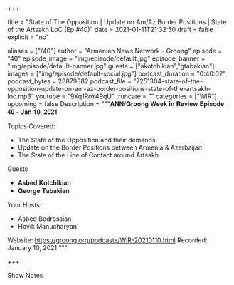 
+++

title = "State of The Opposition | Update on Am/Az Border Positions | State of the Artsakh LoC (Ep  #40)"
date = 2021-01-11T21:32:50
draft = false
explicit = "no"

aliases = ["/40"]
author = "Armenian News Network - Groong"
episode = "40"
episode_image = "img/episode/default.jpg"
episode_banner = "img/episode/default-banner.jpg"
guests = ["akotchikian","gtabakian"]
images = ["img/episode/default-social.jpg"]
podcast_duration = "0:40:02"
podcast_bytes = 28879382
podcast_file = "7251304-state-of-the-opposition-update-on-am-az-border-positions-state-of-the-artsakh-loc.mp3"
youtube = "9Xq1RoY49qU"
truncate = ""
categories = ["WIR"]
upcoming = false
Description = """𝐀𝐍𝐍/𝐆𝐫𝐨𝐨𝐧𝐠 𝐖𝐞𝐞𝐤 𝐢𝐧 𝐑𝐞𝐯𝐢𝐞𝐰 𝐄𝐩𝐢𝐬𝐨𝐝𝐞 𝟒𝟎 - 𝐉𝐚𝐧 𝟏𝟎, 𝟐𝟎𝟐𝟏

Topics Covered:
- The State of the Opposition and their demands
- Update on the Border Positions between Armenia & Azerbaijan
- The State of the Line of Contact around Artsakh

Guests
- 𝐀𝐬𝐛𝐞𝐝 𝐊𝐨𝐭𝐜𝐡𝐢𝐤𝐢𝐚𝐧
- 𝐆𝐞𝐨𝐫𝐠𝐞 𝐓𝐚𝐛𝐚𝐤𝐢𝐚𝐧

Your Hosts:
- Asbed Bedrossian
- Hovik Manucharyan

Website: https://groong.org/podcasts/WiR-20210110.html
Recorded: January 10, 2021
"""

+++

Show Notes

